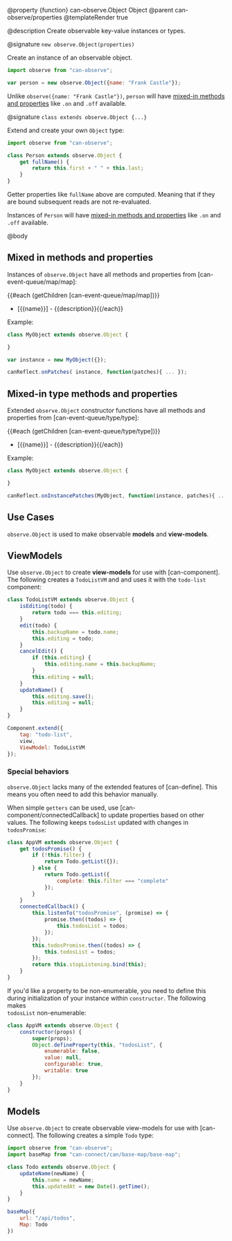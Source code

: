 @property {function} can-observe.Object Object
@parent can-observe/properties
@templateRender true

@description Create observable key-value instances or types.

@signature `new observe.Object(properties)`

Create an instance of an observable object.

```js
import observe from "can-observe";

var person = new observe.Object({name: "Frank Castle"});
```

Unlike `observe({name: "Frank Castle"})`, `person` will
have [mixed-in methods and properties](#Mixedinmethodsandproperties) like `.on` and
`.off` available.



@signature `class extends observe.Object {...}`

Extend and create your own `Object` type:

```js
import observe from "can-observe";

class Person extends observe.Object {
    get fullName() {
        return this.first + " " + this.last;
    }
}
```

Getter properties like `fullName` above are computed. Meaning that if they are bound
subsequent reads are not re-evaluated.

Instances of `Person` will
have [mixed-in methods and properties](#Mixedinmethodsandproperties) like `.on` and
`.off` available.

@body

## Mixed in methods and properties

Instances of `observe.Object` have all methods and properties from
[can-event-queue/map/map]:

{{#each (getChildren [can-event-queue/map/map])}}
- [{{name}}] - {{description}}{{/each}}

Example:

```js
class MyObject extends observe.Object {

}

var instance = new MyObject({});

canReflect.onPatches( instance, function(patches){ ... });
```


## Mixed-in type methods and properties

Extended `observe.Object` constructor functions have all methods and properties from
[can-event-queue/type/type]:

{{#each (getChildren [can-event-queue/type/type])}}
- [{{name}}] - {{description}}{{/each}}

Example:

```js
class MyObject extends observe.Object {

}

canReflect.onInstancePatches(MyObject, function(instance, patches){ ... });
```

## Use Cases


`observe.Object` is used to make observable __models__ and __view-models__.


## ViewModels

Use `observe.Object` to create __view-models__ for use with [can-component].  The following
creates a `TodoListVM` and and uses it with the `todo-list` component:

```js
class TodoListVM extends observe.Object {
    isEditing(todo) {
        return todo === this.editing;
    }
    edit(todo) {
        this.backupName = todo.name;
        this.editing = todo;
    }
    cancelEdit() {
        if (this.editing) {
            this.editing.name = this.backupName;
        }
        this.editing = null;
    }
    updateName() {
        this.editing.save();
        this.editing = null;
    }
}

Component.extend({
    tag: "todo-list",
    view,
    ViewModel: TodoListVM
});
```

### Special behaviors

`observe.Object` lacks many of the extended features of [can-define]. This means you often need
to add this behavior manually.  

When simple `getters` can be used, use [can-component/connectedCallback] to update properties based on other
values. The following keeps `todosList` updated with changes in `todosPromise`:

```js
class AppVM extends observe.Object {
    get todosPromise() {
        if (!this.filter) {
            return Todo.getList({});
        } else {
            return Todo.getList({
                complete: this.filter === "complete"
            });
        }
    }
    connectedCallback() {
        this.listenTo("todosPromise", (promise) => {
            promise.then((todos) => {
                this.todosList = todos;
            });
        });
        this.todosPromise.then((todos) => {
            this.todosList = todos;
        });
        return this.stopListening.bind(this);
    }
}
```

If you'd like a property to be non-enumerable, you need to define this during
initialization of your instance within `constructor`.  The following makes  
`todosList` non-enumerable:

```js
class AppVM extends observe.Object {
    constructor(props) {
        super(props);
        Object.defineProperty(this, "todosList", {
            enumerable: false,
            value: null,
            configurable: true,
            writable: true
        });
    }
}
```


## Models

Use `observe.Object` to create observable view-models for use
with [can-connect]. The following creates a simple `Todo` type:

```js
import observe from "can-observe";
import baseMap from "can-connect/can/base-map/base-map";

class Todo extends observe.Object {
    updateName(newName) {
        this.name = newName;
        this.updatedAt = new Date().getTime();
    }
}

baseMap({
    url: "/api/todos",
    Map: Todo
})
```
